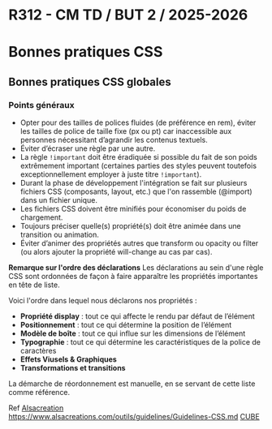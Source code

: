 # R312 - CM TD / BUT 2 / 2025-2026

# Bonnes pratiques CSS

## Bonnes pratiques CSS globales

### Points généraux

- Opter pour des tailles de polices fluides (de préférence en rem), éviter les tailles de police de taille fixe (px ou pt) car inaccessible aux personnes nécessitant d’agrandir les contenus textuels.
- Éviter d’écraser une règle par une autre.
- La règle `!important` doit être éradiquée si possible du fait de son poids extrêmement important (certaines parties des styles peuvent toutefois exceptionnellement employer à juste titre `!important`).
- Durant la phase de développement l'intégration se fait sur plusieurs fichiers CSS (composants, layout, etc.) que l'on rassemble (@import) dans un fichier unique.
- Les fichiers CSS doivent être minifiés pour économiser du poids de chargement.
- Toujours préciser quelle(s) propriété(s) doit être animée dans une transition ou animation.
- Éviter d’animer des propriétés autres que transform ou opacity ou filter (ou alors ajouter la propriété will-change au cas par cas).

**Remarque sur l'ordre des déclarations**
Les déclarations au sein d'une règle CSS sont ordonnées de façon à faire apparaître les propriétés importantes en tête de liste.

Voici l'ordre dans lequel nous déclarons nos propriétés :

- **Propriété display** : tout ce qui affecte le rendu par défaut de l’élément
- **Positionnement** : tout ce qui détermine la position de l’élément
- **Modèle de boîte** : tout ce qui influe sur les dimensions de l’élément
- **Typographie** : tout ce qui détermine les caractéristiques de la police de caractères
- **Effets Viusels & Graphiques**
- **Transformations et transitions**

La démarche de réordonnement est manuelle, en se servant de cette liste comme référence.

Ref
[Alsacreation](https://github.com/alsacreations/guidelines/blob/master/Guidelines-CSS.md)
https://www.alsacreations.com/outils/guidelines/Guidelines-CSS.md
[CUBE](https://cube.fyi)
